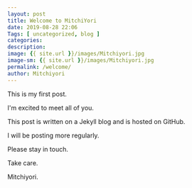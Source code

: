 ```yaml
--- 
layout: post 
title: Welcome to MitchiYori
date: 2019-08-28 22:06
Tags: [ uncategorized, blog ]
categories:
description: 
image: {{ site.url }}/images/Mitchiyori.jpg
image-sm: {{ site.url }}/images/Mitchiyori.jpg
permalink: /welcome/ 
author: Mitchiyori
--- 
```

This is my first post.

I'm excited to meet all of you.

This post is written on a Jekyll blog and is hosted on GitHub.

I will be posting more regularly.

Please stay in touch.

Take care.

Mitchiyori.